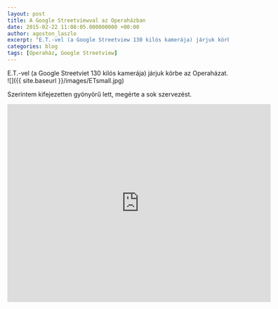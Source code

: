 ```yaml
---
layout: post
title: A Google Streetviewval az Operaházban
date: 2015-02-22 11:08:05.000000000 +00:00
author: agoston_laszlo
excerpt: "E.T.-vel (a Google Streetview 130 kilós kamerája) járjuk körbe az Operaházat."
categories: blog
tags: [Operaház, Google Streetview]
---
```


E.T.-vel (a Google Streetviet 130 kilós kamerája) járjuk körbe az Operaházat.
![]({{ site.baseurl }}/images/ETsmall.jpg)

Szerintem kifejezetten gyönyörű lett, megérte a sok szervezést.

<iframe src="https://www.google.com/maps/embed?pb=!1m0!3m2!1sen!2sus!4v1474813212684!6m8!1m7!1sfL7B6H3p4wNo_QiaP8IYDQ!2m2!1d47.50271082430854!2d19.05833914724568!3f320.29!4f-14.420000000000002!5f0.7820865974627469" width="600" height="450" frameborder="0" style="border:0" allowfullscreen></iframe>
